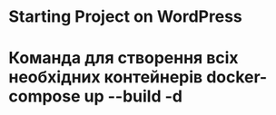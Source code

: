 # Starting Project on WordPress

# Команда для створення всіх необхідних контейнерів docker-compose up --build -d
